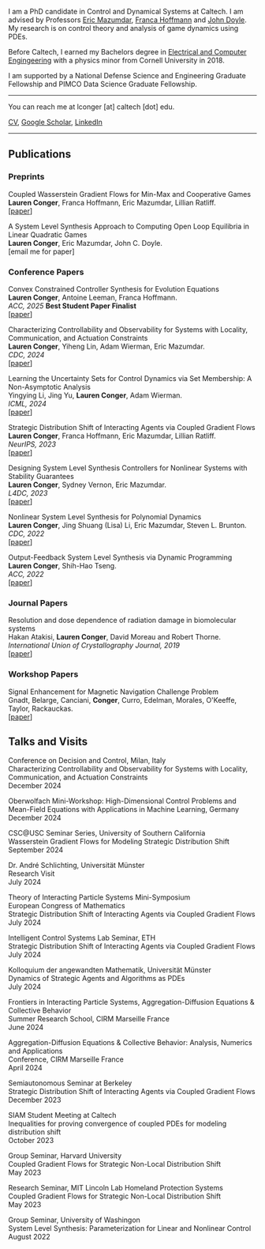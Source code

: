 I am a PhD candidate in Control and Dynamical Systems at Caltech. I am advised by Professors [Eric Mazumdar](http://users.cms.caltech.edu/~mazumdar/), [Franca Hoffmann](https://francahoffmann.com/) and [John Doyle](https://eas.caltech.edu/people/doyle). 
My research is on control theory and analysis of game dynamics using PDEs.

Before Caltech, I earned my Bachelors degree in [Electrical and Computer Engingeering](https://www.ece.cornell.edu/ece) with a physics minor from Cornell University in 2018.

I am supported by a National Defense Science and Engineering Graduate Fellowship and PIMCO Data Science Graduate Fellowship.

---
You can reach me at lconger [at] caltech [dot] edu.
 
<a href="CV_January_2024.pdf" target="_blank">CV</a>, [Google Scholar](https://scholar.google.com/citations?hl=en&user=Iv6uAdMAAAAJ), [LinkedIn](https://www.linkedin.com/in/lauren-conger-82096216a/)
<!-- Remove above link if you don't want to attibute -->

---

## Publications 

### Preprints
Coupled Wasserstein Gradient Flows for Min-Max and Cooperative Games \
**Lauren Conger**, Franca Hoffmann, Eric Mazumdar, Lillian Ratliff. \
[[paper](https://arxiv.org/abs/2411.07403)]

A System Level Synthesis Approach to Computing Open Loop Equilibria in Linear Quadratic Games \
**Lauren Conger**, Eric Mazumdar, John C. Doyle. \
[email me for paper]

### Conference Papers

Convex Constrained Controller Synthesis for Evolution Equations \
**Lauren Conger**, Antoine Leeman, Franca Hoffmann. \
_ACC, 2025_ **Best Student Paper Finalist**\
[[paper](https://arxiv.org/abs/2410.02658)]


Characterizing Controllability and Observability for Systems with Locality, Communication, and Actuation Constraints \
**Lauren Conger**, Yiheng Lin, Adam Wierman, Eric Mazumdar. \
_CDC, 2024_ \
[[paper](https://arxiv.org/abs/2403.18956)]

Learning the Uncertainty Sets for Control Dynamics via Set Membership: A Non-Asymptotic Analysis \
Yingying Li, Jing Yu, **Lauren Conger**, Adam Wierman. \
_ICML, 2024_ \
[[paper](https://arxiv.org/abs/2309.14648)]

Strategic Distribution Shift of Interacting Agents via Coupled Gradient Flows \
**Lauren Conger**, Franca Hoffmann, Eric Mazumdar, Lillian Ratliff. \
_NeurIPS, 2023_ \
[[paper](https://arxiv.org/abs/2307.01166)]

Designing System Level Synthesis Controllers for Nonlinear Systems with Stability Guarantees \
**Lauren Conger**, Sydney Vernon, Eric Mazumdar. \
_L4DC, 2023_ \
[[paper](https://arxiv.org/abs/2212.03923)]

Nonlinear System Level Synthesis for Polynomial Dynamics \
**Lauren Conger**, Jing Shuang (Lisa) Li, Eric Mazumdar, Steven L. Brunton. \
_CDC, 2022_ \
[[paper](https://arxiv.org/abs/2205.02187)]

Output-Feedback System Level Synthesis via Dynamic Programming\
**Lauren Conger**, Shih-Hao Tseng. \
_ACC, 2022_ \
[[paper](https://arxiv.org/abs/2111.00098)]

### Journal Papers
Resolution and dose dependence of radiation damage in biomolecular systems \
Hakan Atakisi, **Lauren Conger**, David Moreau and Robert Thorne. \
_International Union of Crystallography Journal, 2019_ \
[[paper](https://journals.iucr.org/m/issues/2019/06/00/jt5036/index.html)]

### Workshop Papers
Signal Enhancement for Magnetic Navigation Challenge Problem \
Gnadt, Belarge, Canciani, **Conger**, Curro, Edelman, Morales, O'Keeffe, Taylor, Rackauckas. \
[[paper](https://arxiv.org/pdf/2007.12158.pdf)]

## Talks and Visits

Conference on Decision and Control, Milan, Italy \
Characterizing Controllability and Observability for Systems with Locality, Communication, and Actuation Constraints \
December 2024

Oberwolfach Mini-Workshop: High-Dimensional Control Problems and Mean-Field Equations with Applications in Machine Learning, Germany \
December 2024

CSC@USC Seminar Series, University of Southern California \
Wasserstein Gradient Flows for Modeling Strategic Distribution Shift \
September 2024

Dr. André Schlichting, Universität Münster \
Research Visit \
July 2024

Theory of Interacting Particle Systems Mini-Symposium \
European Congress of Mathematics \
Strategic Distribution Shift of Interacting Agents via Coupled Gradient Flows \
July 2024

Intelligent Control Systems Lab Seminar, ETH \
Strategic Distribution Shift of Interacting Agents via Coupled Gradient Flows \
July 2024

Kolloquium der angewandten Mathematik, Universität Münster \
Dynamics of Strategic Agents and Algorithms as PDEs \
July 2024

Frontiers in Interacting Particle Systems, Aggregation-Diffusion Equations & Collective Behavior \
Summer Research School, CIRM Marseille France \
June 2024

Aggregation-Diffusion Equations & Collective Behavior: Analysis, Numerics and Applications \
Conference, CIRM Marseille France \
April 2024

Semiautonomous Seminar at Berkeley \
Strategic Distribution Shift of Interacting Agents via Coupled Gradient Flows \
December 2023

SIAM Student Meeting at Caltech \
Inequalities for proving convergence of coupled PDEs for modeling distribution shift \
October 2023

Group Seminar, Harvard University \
Coupled Gradient Flows for Strategic Non-Local Distribution Shift \
May 2023

Research Seminar, MIT Lincoln Lab Homeland Protection Systems \
Coupled Gradient Flows for Strategic Non-Local Distribution Shift \
May 2023

Group Seminar, University of Washingon \
System Level Synthesis: Parameterization for Linear and Nonlinear Control \
August 2022



